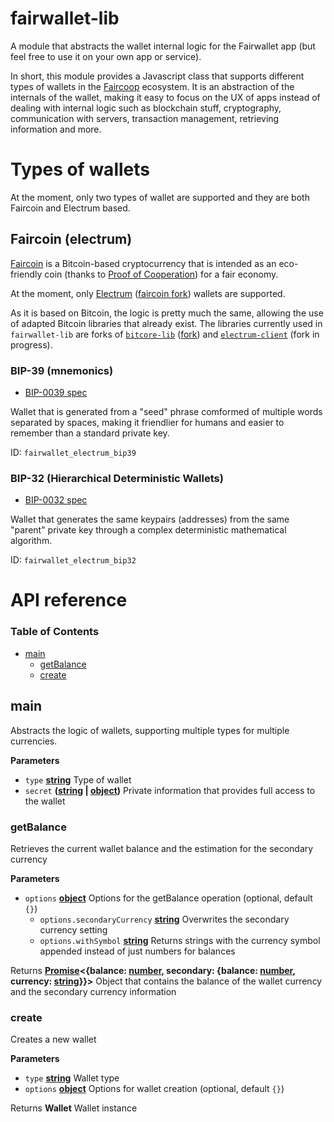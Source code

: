 # fairwallet-lib

A module that abstracts the wallet internal logic for the Fairwallet app (but feel free to use it on your own app or service).

In short, this module provides a Javascript class that supports different types of wallets in the [Faircoop](fair.coop) ecosystem. It is an abstraction of the internals of the wallet, making it easy to focus on the UX of apps instead of dealing with internal logic such as blockchain stuff, cryptography, communication with servers, transaction management, retrieving information and more.

# Types of wallets

At the moment, only two types of wallet are supported and they are both Faircoin and Electrum based.

## Faircoin (electrum)

[Faircoin](fair-coin.org) is a Bitcoin-based cryptocurrency that is intended as an eco-friendly coin (thanks to [Proof of Cooperation](github.com/faircoin/faircoin/blob/master/doc/on-proof-of-cooperation.md)) for a fair economy.

At the moment, only [Electrum](electrum.org) ([faircoin fork](github.com/faircoin/electrumfair)) wallets are supported.

As it is based on Bitcoin, the logic is pretty much the same, allowing the use of adapted Bitcoin libraries that already exist. The libraries currently used in `fairwallet-lib` are forks of [`bitcore-lib`](github.com/bitpay/bitcore-lib) ([fork](github.com/faircoin/faircore-lib)) and [`electrum-client`](`github.com/you21979/node-electrum-client/`) (fork in progress).

### BIP-39 (mnemonics)

-   [BIP-0039 spec](github.com/bitcoin/bips/blob/master/bip-0039.mediawiki)

Wallet that is generated from a "seed" phrase comformed of multiple words separated by spaces, making it friendlier for humans and easier to remember than a standard private key.

ID: `fairwallet_electrum_bip39`

### BIP-32 (Hierarchical Deterministic Wallets)

-   [BIP-0032 spec](github.com/bitcoin/bips/blob/master/bip-0032.mediawiki)

Wallet that generates the same keypairs (addresses) from the same "parent" private key through a complex deterministic mathematical algorithm.

ID: `fairwallet_electrum_bip32`

# API reference

<!-- Generated by documentation.js. Update this documentation by updating the source code. -->

### Table of Contents

-   [main](#main)
    -   [getBalance](#getbalance)
    -   [create](#create)

## main

Abstracts the logic of wallets, supporting multiple types for multiple currencies.

**Parameters**

-   `type` **[string](https://developer.mozilla.org/docs/Web/JavaScript/Reference/Global_Objects/String)** Type of wallet
-   `secret` **([string](https://developer.mozilla.org/docs/Web/JavaScript/Reference/Global_Objects/String) \| [object](https://developer.mozilla.org/docs/Web/JavaScript/Reference/Global_Objects/Object))** Private information that provides full access to the wallet

### getBalance

Retrieves the current wallet balance and the estimation for the secondary currency

**Parameters**

-   `options` **[object](https://developer.mozilla.org/docs/Web/JavaScript/Reference/Global_Objects/Object)** Options for the getBalance operation (optional, default `{}`)
    -   `options.secondaryCurrency` **[string](https://developer.mozilla.org/docs/Web/JavaScript/Reference/Global_Objects/String)** Overwrites the secondary currency setting
    -   `options.withSymbol` **[string](https://developer.mozilla.org/docs/Web/JavaScript/Reference/Global_Objects/String)** Returns strings with the currency symbol appended instead of just numbers for balances

Returns **[Promise](https://developer.mozilla.org/docs/Web/JavaScript/Reference/Global_Objects/Promise)&lt;{balance: [number](https://developer.mozilla.org/docs/Web/JavaScript/Reference/Global_Objects/Number), secondary: {balance: [number](https://developer.mozilla.org/docs/Web/JavaScript/Reference/Global_Objects/Number), currency: [string](https://developer.mozilla.org/docs/Web/JavaScript/Reference/Global_Objects/String)}}>** Object that contains the balance of the wallet currency and the secondary currency information

### create

Creates a new wallet

**Parameters**

-   `type` **[string](https://developer.mozilla.org/docs/Web/JavaScript/Reference/Global_Objects/String)** Wallet type
-   `options` **[object](https://developer.mozilla.org/docs/Web/JavaScript/Reference/Global_Objects/Object)** Options for wallet creation (optional, default `{}`)

Returns **Wallet** Wallet instance
